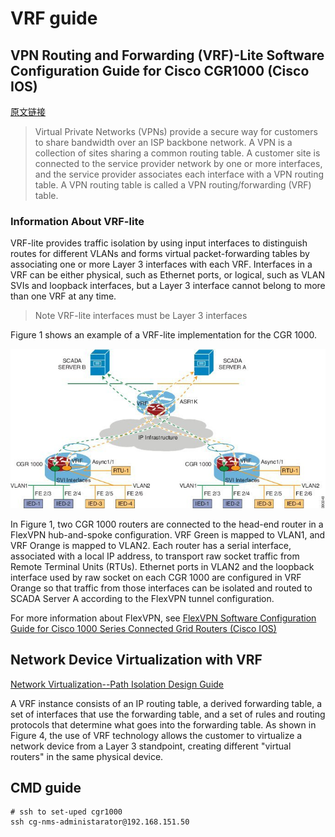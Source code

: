 # VRF guide

## VPN Routing and Forwarding \(VRF\)-Lite Software Configuration Guide for Cisco CGR1000 \(Cisco IOS\)

[ 原文链接 ](https://www.cisco.com/c/en/us/td/docs/routers/connectedgrid/cgr1000/ios/software/15_4_1_cg/vrf_cgr1000.html#pgfId-1180836)

> Virtual Private Networks \(VPNs\) provide a secure way for customers to share bandwidth over an ISP backbone network. A VPN is a collection of sites sharing a common routing table. A customer site is connected to the service provider network by one or more interfaces, and the service provider associates each interface with a VPN routing table. A VPN routing table is called a VPN routing/forwarding \(VRF\) table.

### Information About VRF-lite

VRF-lite provides traffic isolation by using input interfaces to distinguish routes for different VLANs and forms virtual packet-forwarding tables by associating one or more Layer 3 interfaces with each VRF. Interfaces in a VRF can be either physical, such as Ethernet ports, or logical, such as VLAN SVIs and loopback interfaces, but a Layer 3 interface cannot belong to more than one VRF at any time.

> Note VRF-lite interfaces must be Layer 3 interfaces

Figure 1 shows an example of a VRF-lite implementation for the CGR 1000.

![VRF-lite Example](../.gitbook/assets/vrflite.jpg)

In Figure 1, two CGR 1000 routers are connected to the head-end router in a FlexVPN hub-and-spoke configuration. VRF Green is mapped to VLAN1, and VRF Orange is mapped to VLAN2. Each router has a serial interface, associated with a local IP address, to transport raw socket traffic from Remote Terminal Units \(RTUs\). Ethernet ports in VLAN2 and the loopback interface used by raw socket on each CGR 1000 are configured in VRF Orange so that traffic from those interfaces can be isolated and routed to SCADA Server A according to the FlexVPN tunnel configuration.

For more information about FlexVPN, see [FlexVPN Software Configuration Guide for Cisco 1000 Series Connected Grid Routers \(Cisco IOS\)](https://www.cisco.com/c/en/us/support/routers/1000-series-connected-grid-routers/products-installation-and-configuration-guides-list.html)

## Network Device Virtualization with VRF

[ Network Virtualization--Path Isolation Design Guide ](https://www.cisco.com/c/en/us/td/docs/solutions/Enterprise/Network_Virtualization/PathIsol.html#wp80043)

A VRF instance consists of an IP routing table, a derived forwarding table, a set of interfaces that use the forwarding table, and a set of rules and routing protocols that determine what goes into the forwarding table. As shown in Figure 4, the use of VRF technology allows the customer to virtualize a network device from a Layer 3 standpoint, creating different "virtual routers" in the same physical device.

## CMD guide

```text
# ssh to set-uped cgr1000
ssh cg-nms-administarator@192.168.151.50
```

